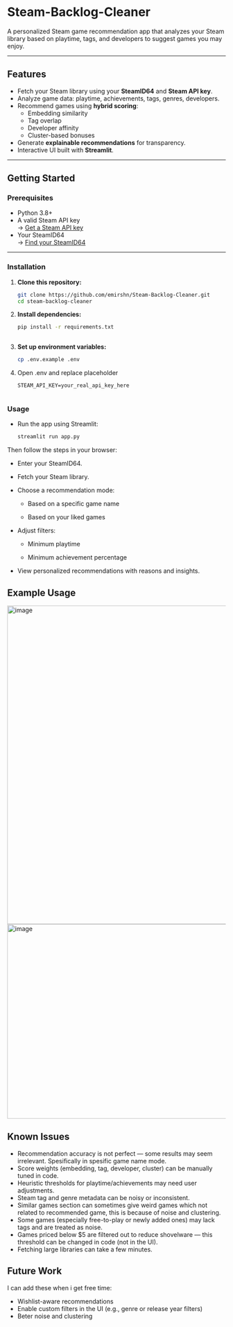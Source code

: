 # Steam-Backlog-Cleaner

A personalized Steam game recommendation app that analyzes your Steam library based on playtime, tags, and developers to suggest games you may enjoy.

---

## Features

- Fetch your Steam library using your **SteamID64** and **Steam API key**.
- Analyze game data: playtime, achievements, tags, genres, developers.
- Recommend games using **hybrid scoring**:
  - Embedding similarity  
  - Tag overlap  
  - Developer affinity  
  - Cluster-based bonuses
- Generate **explainable recommendations** for transparency.
- Interactive UI built with **Streamlit**.

---

## Getting Started

### Prerequisites

- Python 3.8+
- A valid Steam API key  
  → [Get a Steam API key](https://steamcommunity.com/dev/apikey)  
- Your SteamID64  
  → [Find your SteamID64](https://steamid.io/)

---

### Installation

1. **Clone this repository:**
   
   ```bash
   git clone https://github.com/emirshn/Steam-Backlog-Cleaner.git
   cd steam-backlog-cleaner
   
2. **Install dependencies:**
   
   ```bash
   pip install -r requirements.txt
    
3. **Set up environment variables:**

    ```bash
    cp .env.example .env

4. Open .env and replace placeholder
   ```env
   STEAM_API_KEY=your_real_api_key_here
  
### Usage
* Run the app using Streamlit:
  ```bash
  streamlit run app.py

Then follow the steps in your browser:

- Enter your SteamID64.

- Fetch your Steam library.

- Choose a recommendation mode:

  - Based on a specific game name

  - Based on your liked games

- Adjust filters:

  - Minimum playtime
  
  - Minimum achievement percentage

- View personalized recommendations with reasons and insights.

## Example Usage
<img width="1516" height="735" alt="image" src="https://github.com/user-attachments/assets/41c9bdf4-4bc4-45ac-b574-de1925f30497" />
<img width="1484" height="449" alt="image" src="https://github.com/user-attachments/assets/641131e4-2043-499b-8caf-9ad0c9c3f3c8" />

## Known Issues
* Recommendation accuracy is not perfect — some results may seem irrelevant. Spesifically in spesific game name mode.
* Score weights (embedding, tag, developer, cluster) can be manually tuned in code.
* Heuristic thresholds for playtime/achievements may need user adjustments.
* Steam tag and genre metadata can be noisy or inconsistent.
* Similar games section can sometimes give weird games which not related to recommended game, this is because of noise and clustering.
* Some games (especially free-to-play or newly added ones) may lack tags and are treated as noise.
* Games priced below $5 are filtered out to reduce shovelware — this threshold can be changed in code (not in the UI).
* Fetching large libraries can take a few minutes.

## Future Work 
I can add these when i get free time:
* Wishlist-aware recommendations
* Enable custom filters in the UI (e.g., genre or release year filters)
* Beter noise and clustering
